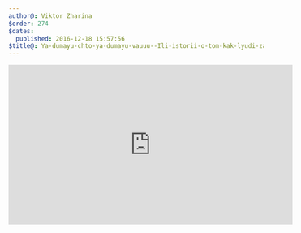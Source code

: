 ```yaml
---
author@: Viktor Zharina
$order: 274
$dates:
  published: 2016-12-18 15:57:56
$title@: Ya-dumayu-chto-ya-dumayu-vauuu--Ili-istorii-o-tom-kak-lyudi-zainteresovalis-naukoy
---
```

<p>
  <div class="videoWrapper">
    <iframe width="560" height="315" src="https://www.youtube.com/embed/O0dTFs8g8YQ" frameborder="0" allowfullscreen></iframe>
  </div>
</p>


